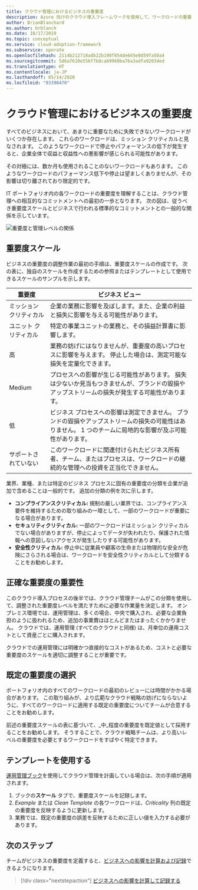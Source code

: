 ```yaml
---
title: クラウド管理におけるビジネスの重要度
description: Azure 向けのクラウド導入フレームワークを使用して、ワークロードの重要度を把握し、収益と収益性への悪影響を回避します。
author: BrianBlanchard
ms.author: brblanch
ms.date: 10/17/2019
ms.topic: conceptual
ms.service: cloud-adoption-framework
ms.subservice: operate
ms.openlocfilehash: 2114b212718adb22b190f854de665e0d59fa50a4
ms.sourcegitcommit: 5d6a7610e556f7b8ca69960ba76a3adfa9203ded
ms.translationtype: HT
ms.contentlocale: ja-JP
ms.lasthandoff: 05/14/2020
ms.locfileid: "83398470"
---
```

# <a name="business-criticality-in-cloud-management"></a>クラウド管理におけるビジネスの重要度

すべてのビジネスにおいて、あまりに重要なために失敗できないワークロードがいくつか存在します。 これらのワークロードは、ミッション クリティカルと見なされます。 このようなワークロードで停止やパフォーマンスの低下が発生すると、企業全体で収益と収益性への悪影響が感じられる可能性があります。

その対極には、数か月も使用されることのないワークロードもあります。 このようなワークロードのパフォーマンス低下や停止は望ましくありませんが、その影響は切り離されており限定的です。

IT ポートフォリオ内の各ワークロードの重要度を理解することは、クラウド管理への相互的なコミットメントへの最初の一歩となります。
次の図は、従うべき重要度スケールとビジネスで行われる標準的なコミットメントとの一般的な関係を示しています。

![重要度と管理レベルの関係](../../_images/manage/cloud-criticality-alignment.png)

## <a name="criticality-scale"></a>重要度スケール

ビジネスの重要度の調整作業の最初の手順は、重要度スケールの作成です。 次の表に、独自のスケールを作成するための参照またはテンプレートとして使用できるスケールのサンプルを示します。

| 重要度 | ビジネス ビュー |
| --------- | --------- |
| ミッション クリティカル |  企業の業務に影響を及ぼします。また、企業の利益と損失に影響を与える可能性があります。 |
| ユニット クリティカル | 特定の事業ユニットの業務と、その損益計算書に影響します。 |
| 高 | 業務の妨げにはなりませんが、重要度の高いプロセスに影響を与えます。 停止した場合は、測定可能な損失を定量化できます。 |
| Medium | プロセスへの影響が生じる可能性があります。 損失は少ないか見当もつきませんが、ブランドの毀損やアップストリームの損失が発生する可能性があります。 |
| 低 | ビジネス プロセスへの影響は測定できません。 ブランドの毀損やアップストリームの損失の可能性はありません。 1 つのチームに局地的な影響が及ぶ可能性があります。 |
| サポートされていない | このワークロードに関連付けられたビジネス所有者、チーム、またはプロセスは、ワークロードの継続的な管理への投資を正当化できません。 |

業界、業種、または特定のビジネス プロセスに固有の重要度の分類を企業が追加で含めることは一般的です。 追加の分類の例を次に示します。

- **コンプライアンスクリティカル:** 規制の厳しい業界では、コンプライアンス要件を維持するための取り組みの一環として、一部のワークロードが重要になる場合があります。
- **セキュリティクリティカル:** 一部のワークロードはミッション クリティカルでない場合がありますが、停止によってデータが失われたり、保護された情報への意図しないアクセスが発生したりする可能性があります。
- **安全性クリティカル:** 停止中に従業員や顧客の生命または物理的な安全が危険にさらされる場合は、ワークロードを安全性クリティカルとして分類することをお勧めします。

## <a name="importance-of-accurate-criticality"></a>正確な重要度の重要性

このクラウド導入プロセスの後半では、クラウド管理チームがこの分類を使用して、調整された重要度レベルを満たすために必要な作業量を決定します。 オンプレミス環境では、運用管理は、多くの場合、中央で購入され、必要な企業負担のように扱われるため、追加の事業費はほとんどまたはまったくかかりません。 クラウドでは、運用管理 (すべてのクラウドと同様) は、月単位の運用コストとして資産ごとに購入されます。

クラウドでの運用管理には明確かつ直接的なコストがあるため、コストと必要な重要度のスケールを適切に調整することが重要です。

## <a name="select-a-default-criticality"></a>既定の重要度の選択

ポートフォリオ内のすべてのワークロードの最初のレビューには時間がかかる場合があります。 この取り組みが、より広範なクラウド戦略の妨げにならないように、すべてのワークロードに適用する既定の重要度についてチームが合意することをお勧めします。

前述の重要度スケールの表に基づいて、_中_程度の重要度を既定値として採用することをお勧めします。 そうすることで、クラウド戦略チームは、より高いレベルの重要度を必要とするワークロードをすばやく特定できます。

## <a name="use-the-template"></a>テンプレートを使用する

[運用管理ブック](https://raw.githubusercontent.com/Microsoft/CloudAdoptionFramework/master/manage/opsmanagementworkbook.xlsx)を使用してクラウド管理を計画している場合は、次の手順が適用されます。

1. ブックの**スケール** タブで、重要度スケールを記録します。
2. _Example_ または _Clean Template_ の各ワークロードは、_Criticality_ 列の既定の重要度を反映するように更新します。
3. 業務では、既定の重要度の誤差を反映するために正しい値を入力する必要があります。

## <a name="next-steps"></a>次のステップ

チームがビジネスの重要度を定義すると、[ビジネスへの影響を計算および記録](./impact.md)できるようになります。

> [!div class="nextstepaction"]
> [ビジネスへの影響を計算して記録する](./impact.md)
